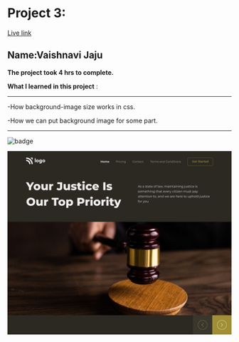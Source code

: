 # Project 3:

[Live link](https://project-3-kappa-ten.vercel.app/)

## Name:Vaishnavi Jaju

**The project took 4 hrs to complete.**

**What I learned in this project** :

***
 -How background-image size works in css.
 
 -How we can put background image for some part.

 ***


![badge](https://img.shields.io/badge/LearnCodeOnline-INeuron)

![image](3.png)